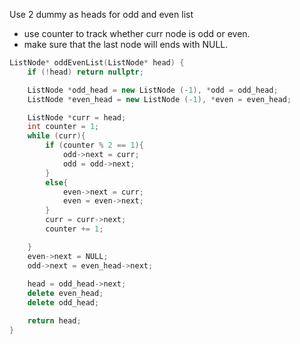 Use 2 dummy as heads for odd and even list 
- use counter to track whether curr node is odd or even.
- make sure that the last node will ends with NULL.

```cpp
ListNode* oddEvenList(ListNode* head) {
    if (!head) return nullptr;

    ListNode *odd_head = new ListNode (-1), *odd = odd_head;
    ListNode *even_head = new ListNode (-1), *even = even_head;

    ListNode *curr = head;
    int counter = 1;
    while (curr){
        if (counter % 2 == 1){
            odd->next = curr;
            odd = odd->next;
        }
        else{
            even->next = curr;
            even = even->next;
        }
        curr = curr->next;
        counter += 1;

    }
    even->next = NULL;
    odd->next = even_head->next;
    
    head = odd_head->next;
    delete even_head;
    delete odd_head;

    return head;
}
```
